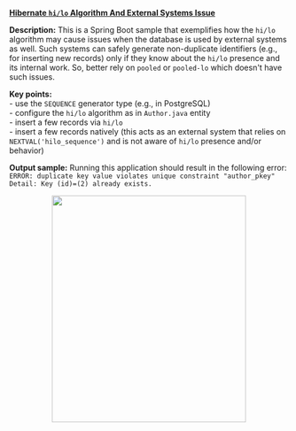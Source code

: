 **[Hibernate `hi/lo` Algorithm And External Systems Issue](https://github.com/AnghelLeonard/Hibernate-SpringBoot/tree/master/HibernateSpringBootHiLoIssue)**

**Description:** This is a Spring Boot sample that exemplifies how the `hi/lo` algorithm may cause issues when the database is used by external systems as well. Such systems can safely generate non-duplicate identifiers (e.g., for inserting new records) only if they know about the `hi/lo` presence and its internal work. So, better rely on `pooled` or `pooled-lo` which doesn't have such issues.

**Key points:**\
     - use the `SEQUENCE` generator type (e.g., in PostgreSQL)\
     - configure the `hi/lo` algorithm as in `Author.java` entity\
     - insert a few records via `hi/lo`\
     - insert a few records natively (this acts as an external system that relies on `NEXTVAL('hilo_sequence')` and is not aware of `hi/lo` presence and/or behavior)
     
**Output sample:** Running this application should result in the following error:\
`ERROR: duplicate key value violates unique constraint "author_pkey"`\
`Detail: Key (id)=(2) already exists.`

<a href="https://leanpub.com/java-persistence-performance-illustrated-guide"><p align="center"><img src="https://github.com/AnghelLeonard/Hibernate-SpringBoot/blob/master/Java%20Persistence%20Performance%20Illustrated%20Guide.jpg" height="410" width="350"/></p></a>
